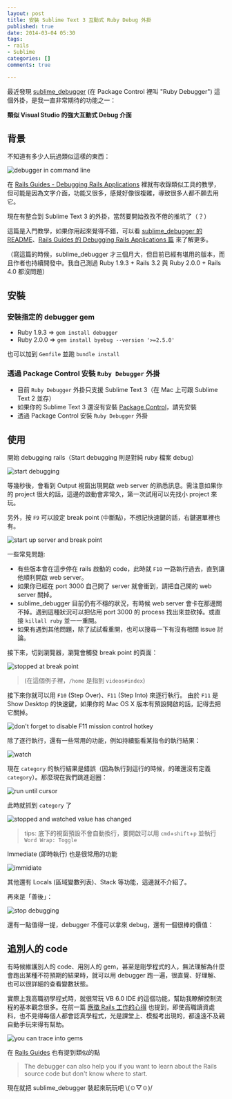 ```yaml
---
layout: post
title: 安裝 Sublime Text 3 互動式 Ruby Debug 外掛
published: true
date: 2014-03-04 05:30
tags:
- rails
- Sublime
categories: []
comments: true

---
```

最近發現 [sublime_debugger](https://github.com/shuky19/sublime_debugger) (在 Package Control 裡叫 "Ruby Debugger") 這個外掛，是我一直非常期待的功能之一：

**類似 Visual Studio 的強大互動式 Debug 介面**

## 背景

不知道有多少人玩過類似這樣的東西：

![debugger in command line](https://lh4.googleusercontent.com/-kcdc_iOvp_8/UxMesUhLqbI/AAAAAAAABrA/pxzil8igKA0/w1089-h711-no/debug_01_command_line.png)

在 [Rails Guides - Debugging Rails Applications](http://guides.rubyonrails.org/v3.2.14/debugging_rails_applications.html) 裡就有收錄類似工具的教學，但可能是因為文字介面，功能又很多，感覺好像很複雜，導致很多人都不願去用它。

現在有整合到 Sublime Text 3 的外掛，當然要開始孜孜不倦的推坑了（？）

這篇是入門教學，如果你用起來覺得不錯，可以看 [sublime_debugger 的 README](https://github.com/shuky19/sublime_debugger)、[Rails Guides 的 Debugging Rails Applications 篇](http://guides.rubyonrails.org/v3.2.14/debugging_rails_applications.html) 來了解更多。

（寫這篇的時候，sublime_debugger 才三個月大，但目前已經有堪用的版本，而且作者也持續開發中。我自己測過 Ruby 1.9.3 + Rails 3.2 與 Ruby 2.0.0 + Rails 4.0 都沒問題）

## 安裝

### 安裝指定的 debugger gem

* Ruby 1.9.3 => `gem install debugger`
* Ruby 2.0.0 => `gem install byebug --version '>=2.5.0'`

也可以加到 `Gemfile` 並跑 `bundle install`

### 透過 Package Control 安裝 `Ruby Debugger` 外掛

* 目前 `Ruby Debugger` 外掛只支援 Sublime Text 3（在 Mac 上可跟 Sublime Text 2 並存）
* 如果你的 Sublime Text 3 還沒有安裝 [Package Control](https://sublime.wbond.net/installation)，請先安裝
* 透過 Package Control 安裝 `Ruby Debugger` 外掛

## 使用

開始 debugging rails（Start debugging 則是對純 ruby 檔案 debug）

![start debugging](https://lh5.googleusercontent.com/-ou6IHcrsh9E/UxMesS-7lcI/AAAAAAAABq8/0887YBecBoQ/w1090-h714-no/debug_02_debug_rails.png)

等幾秒後，會看到 Output 視窗出現開啟 web server 的熟悉訊息。需注意如果你的 project 很大的話，這邊的啟動會非常久，第一次試用可以先找小 project 來玩。

另外，按 `F9` 可以設定 break point (中斷點)，不想記快速鍵的話，右鍵選單裡也有。

![start up server and break point](https://lh6.googleusercontent.com/-NnAGLHCrfu4/UxMesU-mouI/AAAAAAAABrE/yucRa4hFbIg/w1090-h714-no/debug_03_breakpoint.png)

一些常見問題:

* 有些版本會在這步停在 rails 啟動的 code，此時就 `F10` 一路執行過去，直到讓他順利開啟 web server。
* 如果你已經在 port 3000 自己開了 server 就會衝到，請把自己開的 web server 關掉。
* sublime_debugger 目前仍有不穩的狀況，有時候 web server 會卡在那邊關不掉。遇到這種狀況可以把佔用 port 3000 的 process 找出來並砍掉。或直接 `killall ruby` 並一一重開。
* 如果有遇到其他問題，除了試試看重開，也可以搜尋一下有沒有相關 issue 討論。

接下來，切到瀏覽器，瀏覽會觸發 break point 的頁面：

![stopped at break point](https://lh4.googleusercontent.com/-bAemF_GNml4/UxMes1eMoDI/AAAAAAAABrY/Q0fKRFyixAI/w1090-h714-no/debug_04_stop_at_breakpoint.png)

> (在這個例子裡，`/home` 是指到 `videos#index`)

接下來你就可以用 `F10` (Step Over)、`F11` (Step Into) 來逐行執行。
由於 `F11` 是 Show Desktop 的快速鍵，如果你的 Mac OS X 版本有預設開啟的話，記得去把它關掉。

![don't forget to disable F11 mission control hotkey](https://lh3.googleusercontent.com/-Y4pKcL8rmFU/UxMeu-hZyWI/AAAAAAAABr4/xxA6QKcPhIw/w668-h598-no/debug_14_disable_f11.png)

除了逐行執行，還有一些常用的功能，例如持續監看某指令的執行結果：

![watch](https://lh5.googleusercontent.com/-vqH_mf6AmRs/UxMetGbwqFI/AAAAAAAABrc/Gbk6xG4_VU0/w1090-h714-no/debug_05.gif)

現在 `category` 的執行結果是錯誤（因為執行到這行的時候，的確還沒有定義 `category`）。那麼現在我們跳進迴圈：

![run until cursor](https://lh4.googleusercontent.com/-ovo7EJzGI64/UxMetXN5s0I/AAAAAAAABrU/CqsXvCdlEe8/w1090-h713-no/debug_06_run_until_cursor.png)

此時就抓到 `category` 了

![stopped and watched value has changed](https://lh5.googleusercontent.com/-kN-9QeyZWiE/UxMet3n5zdI/AAAAAAAABro/cjiTlQuhI8Q/w1090-h714-no/debug_07_watch_value_changed.png)

> tips: 底下的視窗預設不會自動換行，要開啟可以用 `cmd`+`shift`+`p` 並執行 `Word Wrap: Toggle`

Immediate (即時執行) 也是很常用的功能

![immidiate](https://lh4.googleusercontent.com/-0hST2aCajeQ/UxMevaaM86I/AAAAAAAABsE/w9MkgS-vlqg/w1090-h714-no/debug_10.gif)

其他還有 Locals (區域變數列表)、Stack 等功能，這邊就不介紹了。

再來是「善後」：

![stop debugging](https://lh5.googleusercontent.com/-O0wW07VnSSs/UxMevHFCqKI/AAAAAAAABsA/WhfuBoF8F78/w1090-h714-no/debug_15.gif)

還有一點值得一提，debugger 不僅可以拿來 debug，還有一個很棒的價值：

## 追別人的 code

有時候維護別人的 code、用別人的 gem，甚至是剛學程式的人，無法理解為什麼會跑出某種不符預期的結果時，就可以用 debugger 跑一遍，很直覺、好理解、也可以很詳細的查看變數狀態。

實際上我高職初學程式時，就很常玩 VB 6.0 IDE 的這個功能，幫助我瞭解控制流程的基本觀念很多。在前一篇 [應徵 Rails 工作的心得](http://ascendbruce.logdown.com/posts/178895-my-experience-on-applying-rails-jobs) 也提到，即使高職讀資處科，也不見得每個人都會認真學程式，光是課堂上、模擬考出現的，都遠遠不及親自動手玩來得有幫助。

![you can trace into gems](https://lh3.googleusercontent.com/-OZyb7SJe7E8/UxMeuDlgVGI/AAAAAAAABrw/RuJeOUE7eQw/w1090-h714-no/debug_13_look_into_rails.png)

在 [Rails Guides](http://guides.rubyonrails.org/debugging_rails_applications.html#debugging-with-the-debugger-gem) 也有提到類似的點

> The debugger can also help you if you want to learn about the Rails source code but don't know where to start.

現在就把 sublime_debugger 裝起來玩玩吧 \\(☉▽☉)/
